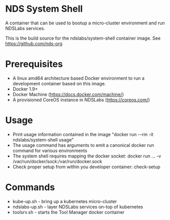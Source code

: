# NDS System Shell 

A container that can be used to bootup a micro-cluster environment and run NDSLabs services.

This is the build source for the ndslabs/system-shell container image.
See https://github.com/nds-org

# Prerequisites
  * A linux amd64 architecture based Docker environment to run a development container based on this image.
  * Docker 1.9+
  * Docker Machine (https://docs.docker.com/machine/)
  * A provisioned CoreOS instance in NDSLabs (https://coreos.com/)

# Usage
  * Print usage information contained in the image "docker run --rm -it ndslabs/system-shell usage"
  * The usage command has arguments to emit a canonical docker run command for various environments
  * The system shell requires mapping the docker socket: docker run ... -v /var/run/docker/sock:/var/run/docker.sock
  * Check proper setup from within you developer container:  check-setup

# Commands
  * kube-up.sh - bring up a kubernetes micro-cluster
  * ndslabs-up.sh - layer NDSLabs services on-top of kubernetes
  * toolsrv.sh - starts the Tool Manager docker container

